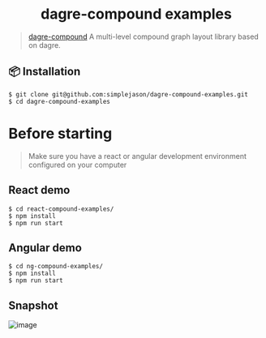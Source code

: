 <h1 align="center">
dagre-compound examples
</h1>

> [dagre-compound](https://www.npmjs.com/package/dagre-compound) A multi-level compound graph layout library based on dagre.

## 📦 Installation

```shell
$ git clone git@github.com:simplejason/dagre-compound-examples.git
$ cd dagre-compound-examples
```

# Before starting

> Make sure you have a react or angular development environment configured on your computer

## React demo
```shell
$ cd react-compound-examples/
$ npm install
$ npm run start
```

## Angular demo
```shell
$ cd ng-compound-examples/
$ npm install
$ npm run start
```
## Snapshot
![image](https://img.alicdn.com/imgextra/i2/O1CN015xg3bK23trTeAr9nF_!!6000000007314-1-tps-480-162.gif)
